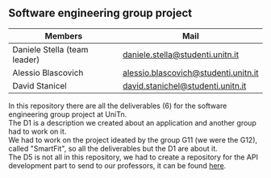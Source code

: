 ## Software engineering group project

| Members                           | Mail                                 |
| --------------------------------- | ------------------------------------ |
| Daniele Stella (team leader)      | daniele.stella@studenti.unitn.it     |
| Alessio Blascovich                | alessio.blascovich@studenti.unitn.it |
| David Stanicel                    | david.stanichel@studenti.unitn.it    |

In this repository there are all the deliverables (6) for the software engineering group project at UniTn.<br>
The D1 is a description we created about an application and another group had to work on it.<br>
We had to work on the project ideated by the group G11 (we were the G12), called "SmartFit", so all the deliverables but the D1 are about it.<br>
The D5 is not all in this repository, we had to create a repository for the API development part to send to our professors, it can be found <a href="https://github.com/StellaDaniele/G12-software-engineering">here</a>.
